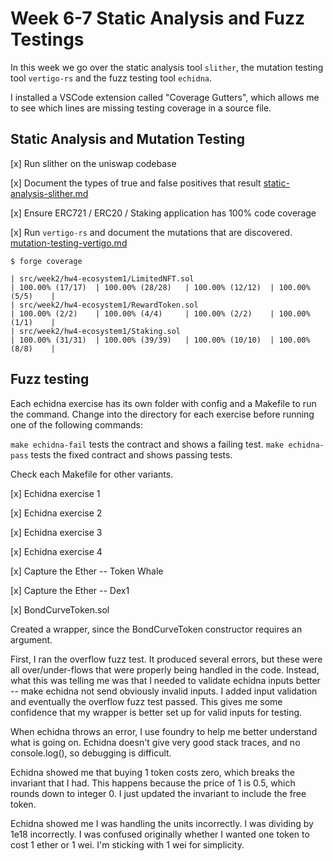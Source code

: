 # Week 6-7 Static Analysis and Fuzz Testings

In this week we go over the static analysis tool `slither`, the mutation testing
tool `vertigo-rs` and the fuzz testing tool `echidna`.

I installed a VSCode extension called "Coverage Gutters", which allows me to see
which lines are missing testing coverage in a source file.

## Static Analysis and Mutation Testing

[x] Run slither on the uniswap codebase

[x] Document the types of true and false positives that result
[static-analysis-slither.md](./static-analysis-slither.md)

[x] Ensure ERC721 / ERC20 / Staking application has 100% code coverage

[x] Run `vertigo-rs` and document the mutations that are discovered.
[mutation-testing-vertigo.md](./mutation-testing-vertigo.md)

```
$ forge coverage

| src/week2/hw4-ecosystem1/LimitedNFT.sol                                        | 100.00% (17/17)  | 100.00% (28/28)   | 100.00% (12/12)  | 100.00% (5/5)    |
| src/week2/hw4-ecosystem1/RewardToken.sol                                       | 100.00% (2/2)    | 100.00% (4/4)     | 100.00% (2/2)    | 100.00% (1/1)    |
| src/week2/hw4-ecosystem1/Staking.sol                                           | 100.00% (31/31)  | 100.00% (39/39)   | 100.00% (10/10)  | 100.00% (8/8)    |

```

## Fuzz testing

Each echidna exercise has its own folder with config and a Makefile to run the
command. Change into the directory for each exercise before running one of the
following commands:

`make echidna-fail` tests the contract and shows a failing test.
`make echidna-pass` tests the fixed contract and shows passing tests.

Check each Makefile for other variants.

[x] Echidna exercise 1

[x] Echidna exercise 2

[x] Echidna exercise 3

[x] Echidna exercise 4

[x] Capture the Ether -- Token Whale

[x] Capture the Ether -- Dex1

[x] BondCurveToken.sol

Created a wrapper, since the BondCurveToken constructor requires an argument.

First, I ran the overflow fuzz test. It produced several errors, but these were all
over/under-flows that were properly being handled in the code. Instead, what
this was telling me was that I needed to validate echidna inputs better -- make
echidna not send obviously invalid inputs. I added input validation and
eventually the overflow fuzz test passed. This gives me some confidence that my
wrapper is better set up for valid inputs for testing.

When echidna throws an error, I use foundry to help me better understand what is
going on. Echidna doesn't give very good stack traces, and no console.log(), so
debugging is difficult.

Echidna showed me that buying 1 token costs zero, which breaks the invariant
that I had. This happens because the price of 1 is 0.5, which rounds down to
integer 0. I just updated the invariant to include the free token.

Echidna showed me I was handling the units incorrectly. I was dividing by 1e18 incorrectly. I was confused originally whether I wanted one token to cost 1 ether or 1 wei. I'm sticking with 1 wei for simplicity.
